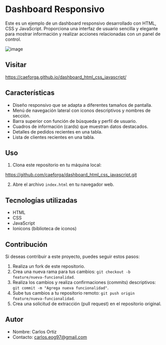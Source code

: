# Dashboard Responsivo

Este es un ejemplo de un dashboard responsivo desarrollado con HTML, CSS y JavaScript. Proporciona una interfaz de usuario sencilla y elegante para mostrar información y realizar acciones relacionadas con un panel de control.

![image](https://github.com/caeforga/dashboard_html_css_javascript/assets/63157717/155915f8-6b12-43ed-84a3-22209cd7b4dd)


## Visitar

https://caeforga.github.io/dashboard_html_css_javascript/

## Características

- Diseño responsivo que se adapta a diferentes tamaños de pantalla.
- Menú de navegación lateral con iconos descriptivos y nombres de sección.
- Barra superior con función de búsqueda y perfil de usuario.
- Cuadros de información (cards) que muestran datos destacados.
- Detalles de pedidos recientes en una tabla.
- Lista de clientes recientes en una tabla.

## Uso

1. Clona este repositorio en tu máquina local:

https://github.com/caeforga/dashboard_html_css_javascript.git

2. Abre el archivo `index.html` en tu navegador web.

## Tecnologías utilizadas

- HTML
- CSS
- JavaScript
- Ionicons (biblioteca de iconos)

## Contribución

Si deseas contribuir a este proyecto, puedes seguir estos pasos:

1. Realiza un fork de este repositorio.
2. Crea una nueva rama para tus cambios: `git checkout -b feature/nueva-funcionalidad`.
3. Realiza los cambios y realiza confirmaciones (commits) descriptivos: `git commit -m "Agrega nueva funcionalidad"`.
4. Sube tus cambios a tu repositorio remoto: `git push origin feature/nueva-funcionalidad`.
5. Crea una solicitud de extracción (pull request) en el repositorio original.

## Autor

- Nombre: Carlos Ortiz
- Contacto: carlos.eog97@gmail.com
